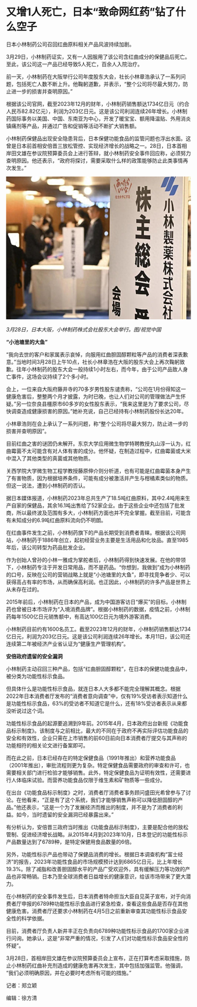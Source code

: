 # 又增1人死亡，日本“致命网红药”钻了什么空子

日本小林制药公司召回红曲原料相关产品风波持续加剧。

3月29日，小林制药证实，又有一人因服用了该公司含红曲成分的保健品后死亡。至此，该公司这一产品已经导致5人死亡，百余人入院治疗。

前一天，小林制药在大阪举行公司年度股东大会，社长小林章浩承认了一系列问题，包括死亡人数不断上升。他鞠躬道歉，并表示，“整个公司将尽最大努力，防止进一步的损害并查明原因。”

根据该公司官网，截至2023年12月的财年，小林制药销售额达1734亿日元（约合人民币82.82亿元），利润为203亿日元。这是该公司利润连续26年增长。小林制药国际事务以美国、中国、东南亚为中心，开发了暖宝宝、额用降温贴、外用消炎镇痛剂等产品，并通过广告和促销等活动不断扩大销售额。

小林制药保健品出现安全隐患背后，日本保健功能食品的监管问题也浮出水面。这曾是日本前首相安倍晋三放松管控、实现经济增长的战略之一。28日，日本首相岸田文雄在参议院预算委员会上进行答辩，就小林制药安全事件回应称，必须努力查明原因。他还表示，“政府将探讨，需要采取什么样的政策能够防止此类事情再次发生。”

![fd4cc0cf28c97b77031c0ba8f67f5c8f.jpg](https://raw.githubusercontent.com/qqhsx/qqnews_image/main/2024/03/29/又增1人死亡，日本“致命网红药”钻了什么空子/fd4cc0cf28c97b77031c0ba8f67f5c8f.jpg)

_3月28日，日本大阪，小林制药株式会社股东大会举行。图/视觉中国_

**“小池塘里的大鱼”**

“我向去世的客户和家属表示哀悼，向服用红曲胆固醇颗粒等产品的消费者深表歉意。”当地时间3月28日上午10点，社长小林章浩在大阪的股东大会上再次鞠躬致歉。往年小林制药的股东大会一般持续1小时左右，而今年，由于公司产品致人身亡事件，这场会议持续了2个多小时。

会上，一位来自大阪府藤井寺的70多岁男性股东谴责称，“公司在1月份得知这一健康危害后，整整两个月才披露，为时已晚，也让人们对公司的管理做法产生怀疑。”另一位奈良县橿原市60多岁的女性股东表示，“我来这里是为了要求公司，尽快调查造成健康损害的原因。”她补充说，自己已经持有小林制药股份长达20年。

小林章浩则在会上承认了一系列问题，称“整个公司将尽最大努力，防止进一步的损害并查明原因”。

目前红曲之害的谜团仍未解开。东京大学应用微生物学特聘教授丸山淳一认为，红曲霉菌不太可能含有对人体有害的成分。他怀疑，在制造过程中，红曲霉菌或大米中混入了其他类型的真菌或其他物质。

关西学院大学微生物工程学教授藤原伸介则分析道，也有可能是红曲霉菌本身产生了有害物质，因为根据培养条件，可能有成分被激活并产生与柑橘素类似的物质。但这一说法，遭到小林制药的否认。

据日本媒体报道，小林制药2023年总共生产了18.5吨红曲原料，其中2.4吨用来生产自家的保健品，其余16.1吨出售给了52家企业。由于这些企业中还包括了批发商，所以最终波及范围有多大，小林制药方面也并不完全掌握。截至目前，可能含有未知成分的6.9吨红曲原料流向仍不明朗。

在红曲事件发生之前，小林制药旗下的产品长期受到消费者青睐。根据该公司网站，小林制药于1886年创立，起初经营业务主要是生活用品和化妆品。直至1985年后，该公司转型为药品批发企业。

作为创始人曾孙的小林一雅成为掌舵者后，小林制药得到快速发展。在他的带领下，小林制药专注于开发日常用品，而不是药品。“你想到，我做到”成为小林制药的口号，反映在公司的营销战略上就是“小池塘里的大鱼”，即寻找竞争者少、可以获得高占有率的市场，从而确保高利润。也正因此，小林制药的许多产品是世界上从未存在过的。

2015年前后，小林制药在日本的产品，成为中国游客访日“爆买”的目标。小林制药也曾被日本市场评为“入境消费品牌”。根据小林制药的数据，疫情之前，小林制药每年1500亿日元销售额中，有高达100亿日元为境外游客消费。

小林制药目前约有1600名员工。截至2023年12月的财年，小林制药销售额达1734亿日元，利润为203亿日元。这是该公司利润连续26年增长。本月11日，该公司还连续第二年被经济产业省认证为“健康生产管理机构”。

**安倍政府遗留的安全漏洞**

小林制药主动召回三种产品，包括“红曲胆固醇颗粒”，在日本的保健功能食品中，被分类为功能性标示食品。

但具体什么是功能性标示食品，就连日本人大多都不能完全理解其概念。根据2022年日本消费者厅发布的“消费者意向调查”中，仅有19%受访者表示知道什么是功能性标示食品，63%的受访者不知道它是什么，还有18%受访者表示从来都没听说过这个词。

功能性标示食品的起源要追溯到9年前。2015年4月，日本政府出台新规《功能食品标示制度》。该制度与之前相比，最大的不同在于政府不再实际评估功能食品的安全和有效性，企业只需在上市销售的前60日前向日本消费者厅提交与其声称的功能相符的相关论文进行备案即可。

而在此之前，日本已经存在的特定保健食品（1991年推出）和营养功能食品（2001年推出），审批流程则更为复杂。特定保健食品需要政府的审查和许可，也需要相关部门进行检验才能够销售。此外，特定保健食品为证明有效性，还需要进行人体临床试验。而营养功能食品仅限于维生素和矿物质等一些成分。

在出台《功能食品标示制度》之时，消费者厅消费者事务顾问盛田光希曾参与了讨论。在他看来，“正是有了这个系统，我们才能够销售声称可以降低胆固醇的产品。”他还表示，“这是一个为了发展经济而推出的制度，并不是为了消费者的利益。如今，当时遗留的安全漏洞已经暴露出来。”

有分析认为，安倍晋三政府当时推出《功能食品标示制度》，主要是配合他的放松管制、促进经济增长战略。从2015年4月到2023年10月，日本登记的功能性标示产品数量达到了6789种，是特定保健用食品数量的6倍。

另外，功能性标示产品也带动了保健品消费的增长。根据日本调查机构“富士经济”的报告，2023年功能性食品的市场规模预计达到6865亿日元，比上年增长19.3%。除了减脂和改善胆固醇水平的产品广受欢迎外，具有缓解压力等功效的产品也非常畅销。日本乃至全球消费者日益增长的健康意识，给该市场带来了更大潜力。

在小林制药的安全事件发生后，日本消费者特命担当大臣自见英子宣布，对于向消费者厅申报的6789种功能性标示食品进行紧急检查，查看这些食品是否存在其他健康危害。消费者厅还要求小林制药在4月5日之前重新审查其功能性标示食品安全性的科学依据。

目前，消费者厅负责人新井丰正在负责向6789种功能性标示食品的1700家企业进行问询。她承认，这是“非常严重的情况，引发了人们对功能性标示食品安全性的怀疑”。

3月28日，首相岸田文雄在参议院预算委员会上宣布，正在打算考虑采取措施，防止小林制药红曲补充剂造成的健康危害再次发生，其中包括加强监管。他强调，
“我们必须明确原因，并在必要时考虑所有可能的措施。”

记者：郑立颖

编辑：徐方清

